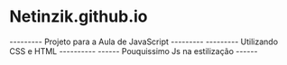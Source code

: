 # Netinzik.github.io
--------- Projeto para a Aula de JavaScript ---------
--------- Utilizando CSS e HTML ----------
------ Pouquissimo Js na estilização ------